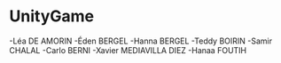 # UnityGame

-Léa DE AMORIN
-Éden BERGEL
-Hanna BERGEL
-Teddy BOIRIN
-Samir CHALAL
-Carlo BERNI
-Xavier MEDIAVILLA DIEZ
-Hanaa FOUTIH

